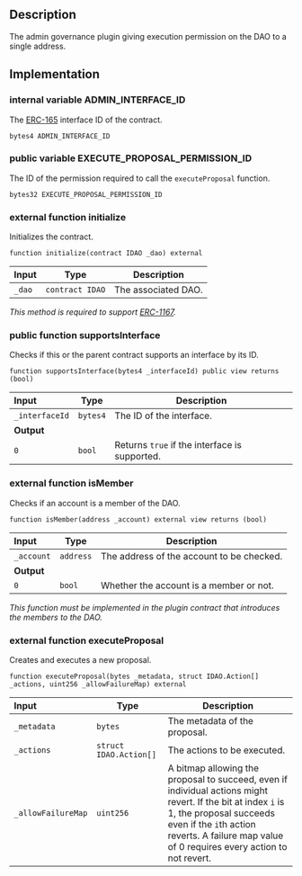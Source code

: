 
## Description

The admin governance plugin giving execution permission on the DAO to a single address.

## Implementation

### internal variable ADMIN_INTERFACE_ID

The [ERC-165](https://eips.ethereum.org/EIPS/eip-165) interface ID of the contract.

```solidity
bytes4 ADMIN_INTERFACE_ID 
```

### public variable EXECUTE_PROPOSAL_PERMISSION_ID

The ID of the permission required to call the `executeProposal` function.

```solidity
bytes32 EXECUTE_PROPOSAL_PERMISSION_ID 
```

### external function initialize

Initializes the contract.

```solidity
function initialize(contract IDAO _dao) external 
```

| Input | Type | Description |
|:----- | ---- | ----------- |
| `_dao` | `contract IDAO` | The associated DAO. |

*This method is required to support [ERC-1167](https://eips.ethereum.org/EIPS/eip-1167).*
### public function supportsInterface

Checks if this or the parent contract supports an interface by its ID.

```solidity
function supportsInterface(bytes4 _interfaceId) public view returns (bool) 
```

| Input | Type | Description |
|:----- | ---- | ----------- |
| `_interfaceId` | `bytes4` | The ID of the interface. |
| **Output** | |
|  `0`  | `bool` | Returns `true` if the interface is supported. |

### external function isMember

Checks if an account is a member of the DAO.

```solidity
function isMember(address _account) external view returns (bool) 
```

| Input | Type | Description |
|:----- | ---- | ----------- |
| `_account` | `address` | The address of the account to be checked. |
| **Output** | |
|  `0`  | `bool` | Whether the account is a member or not. |

*This function must be implemented in the plugin contract that introduces the members to the DAO.*
### external function executeProposal

Creates and executes a new proposal.

```solidity
function executeProposal(bytes _metadata, struct IDAO.Action[] _actions, uint256 _allowFailureMap) external 
```

| Input | Type | Description |
|:----- | ---- | ----------- |
| `_metadata` | `bytes` | The metadata of the proposal. |
| `_actions` | `struct IDAO.Action[]` | The actions to be executed. |
| `_allowFailureMap` | `uint256` | A bitmap allowing the proposal to succeed, even if individual actions might revert. If the bit at index `i` is 1, the proposal succeeds even if the `i`th action reverts. A failure map value of 0 requires every action to not revert. |

<!--CONTRACT_END-->

